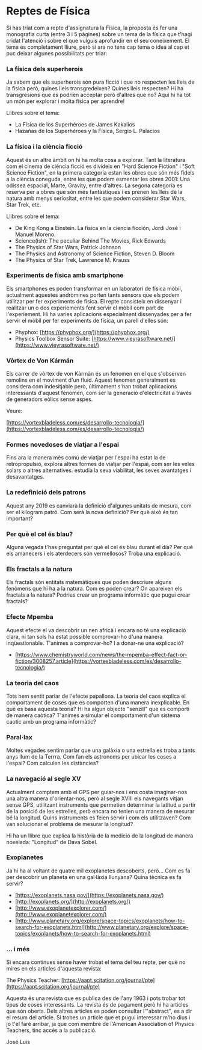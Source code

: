 
# Reptes de Física

Si has triat com a repte d'assignatura la Física, la proposta és fer una monografia curta (entre 3 i 5 pàgines) sobre un tema de la física que t'hagi cridat l'atenció i sobre el que vulguis aprofundir en el seu coneixement. El tema és completament lliure, però si ara no tens cap tema o idea al cap et puc deixar algunes possibilitats per triar:

### La física dels superherois
Ja sabem que els superherois són pura ficció i que no respecten les lleis de la física però, quines lleis transgredeixen? Quines lleis respecten? Hi ha transgresions que es podrien acceptar però d'altres que no? Aquí hi ha tot un món per explorar i molta física per aprendre!

Llibres sobre el tema: 

* La Física de los Superhéroes de James Kakalios
* Hazañas de los Superhéroes y la Física, Sergio L. Palacios


### La física i la ciència ficció
Aquest és un altre àmbit on hi ha molta cosa a explorar. Tant la literatura com el cinema de ciència ficció es divideix en "Hard Science Fiction" i "Soft Science Fiction", en la primera categoria estan les obres que són més fidels a la ciència coneguda, entre les que podem esmentar les obres 2001: Una odissea espacial, Marte, Gravity, entre d'altres. La segona categoría es reserva per a obres que són més fantàstiques i es prenen les lleis de la natura amb menys seriositat, entre les que podem considerar Star Wars, Star Trek, etc.

Llibres sobre el tema:

* De King Kong a Einstein. La física en la ciencia ficción, Jordi José i Manuel Moreno.
* Science(ish): The peculiar Behind The Movies, Rick Edwards
* The Physics of Star Wars, Patrick Johnson
* The Physics and Astronomy of Science Fiction, Steven D. Bloom
* The Physics of Star Trek, Lawrence M. Krauss



### Experiments de física amb smartphone
Els smartphones es poden transformar en un laboratori de física mòbil, actualment aquestes andròmines porten tants sensors que els podem utilitzar per fer experiments de física. El repte consisteix en dissenyar i realitzar un o dos experiements fent servir el mòbil com part de l'experiement. Hi ha varies aplicacions especialment dissenyades per a fer servir el mòbil per fer experiments de física, un parell d'elles són:

* Phyphox: [https://phyphox.org/](https://phyphox.org/)
* Physics Toolbox Sensor Suite: [https://www.vieyrasoftware.net/](https://www.vieyrasoftware.net/)

### Vòrtex de Von Kármán
Els carrer de vòrtex de von Kàrmàn és un fenomen en el que s'observen remolins en el moviment d'un fluid. Aquest fenomen generalment es considera com indesitjable però, últimament s'han trobat aplicacions interessants d'aquest fenomen, com ser la generació d'electricitat a través de generadors eòlics sense aspes.

Veure:

[https://vortexbladeless.com/es/desarrollo-tecnologia/](https://vortexbladeless.com/es/desarrollo-tecnologia/)

### Formes novedoses de viatjar a l'espai
Fins ara la manera més comú de viatjar per l'espai ha estat la de retropropulsió, explora altres formes de viatjar per l'espai, com ser les veles solars o altres alternatives. estudia la seva viabilitat, les seves avantatges i desavantatges.

### La redefinició dels patrons
Aquest any 2019 es canviarà la definició d'algunes unitats de mesura, com ser el kilogram patró. Com serà la nova definició? Per què això és tan important?


### Per què el cel és blau?
Alguna vegada t'has preguntat per què el cel és blau durant el día? Per qué els amanecers i els aterdecers són vermellosos? Troba una explicació.

### Els fractals a la natura
Els fractals són entitats matemàtiques que poden descriure alguns fenòmens que hi ha a la natura. Com es poden crear? On apareixen els fractals a la natura? Podries crear un programa informàtic que pugui crear fractals?

### Efecte Mpemba
Aquest efecte el va descobrir un nen africà i encara no té una explicació clara, ni tan sols ha estat possible comprovar-ho d'una manera inqüestionable. T'animes a comprovar-ho? I a donar-ne una explicació?

* [https://www.chemistryworld.com/news/the-mpemba-effect-fact-or-fiction/3008257.article](https://vortexbladeless.com/es/desarrollo-tecnologia/)

### La teoria del caos
Tots hem sentit parlar de l'efecte papallona. La teoria del caos explica el comportament de coses que es comporten d'una manera inexplicable. En què es basa aquesta teoria? Hi ha algun objecte "senzill" que es comporti de manera caòtica? T'animes a simular el comportament d'un sistema caotic amb un programa informàtic?

### Paral·lax
Moltes vegades sentim parlar que una galàxia o una estrella es troba a tants anys llum de la Terrra. Com fan els astronoms per ubicar les coses a l'espai? Com calculen les distàncies?

### La navegació al segle XV
Actualment comptem amb el GPS per guiar-nos i ens costa imaginar-nos una altra manera d'orientar-nos, però al segle XVIII els navegants vitjan sense GPS, utilitzant instruments que permetien determinar la latitud a partir de la posició de les estrelles, però encara no tenien una manera de mesurar bé la longitud. Quins instruments es feien servir i com els utilitzaven? Com van solucionar el problema de mesurar la longitud?

Hi ha un llibre que explica la història de la medició de la longitud de manera novelada: "Longitud" de Dava Sobel.

### Exoplanetes
Ja hi ha al voltant de quatre mil exoplanetes descoberts, però... Com es fa per descobrir un planeta en una gal·làxia llunyana? Quina tècnica es fa servir?

* [https://exoplanets.nasa.gov/](https://exoplanets.nasa.gov/)
* [http://exoplanets.org/](http://exoplanets.org/)
* [http://www.exoplanetexplorer.com/](http://www.exoplanetexplorer.com/)
* [http://www.planetary.org/explore/space-topics/exoplanets/how-to-search-for-exoplanets.html](http://www.planetary.org/explore/space-topics/exoplanets/how-to-search-for-exoplanets.html)


### ... i més
Si encara continues sense haver trobat el tema del teu repte, per què no mires en els articles d'aquesta revista:

The Physics Teacher: [https://aapt.scitation.org/journal/pte](https://aapt.scitation.org/journal/pte)

Aquesta és una revista que es publica des de l'any 1963 i pots trobar tot tipus de coses interessants. La revista és de pagament però hi ha articles que són oberts. Dels altres articles es poden consultar l'"abstract", es a dir el resum del article. Si trobes un article que et pugui interessar m'ho dius i jo t'el faré arribar, ja que com membre de l'American Association of Physics Teachers, tinc accés a la publicació.

José Luis



